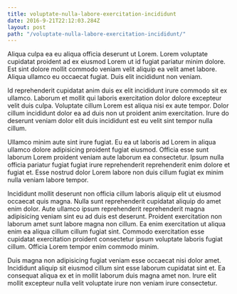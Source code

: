 ```yaml
---
title: voluptate-nulla-labore-exercitation-incididunt
date: 2016-9-21T22:12:03.284Z
layout: post
path: "/voluptate-nulla-labore-exercitation-incididunt/"
---
```


Aliqua culpa ea eu aliqua officia deserunt ut Lorem. Lorem voluptate cupidatat proident ad ex eiusmod Lorem ut id fugiat pariatur minim dolore. Est sint dolore mollit commodo veniam velit aliquip ea velit amet labore. Aliqua ullamco eu occaecat fugiat. Duis elit incididunt non veniam.

Id reprehenderit cupidatat anim duis ex elit incididunt irure commodo sit ex ullamco. Laborum et mollit qui laboris exercitation dolor dolore excepteur velit duis culpa. Voluptate cillum Lorem est aliqua nisi ex aute tempor. Dolor cillum incididunt dolor ea ad duis non ut proident anim exercitation. Irure do deserunt veniam dolor elit duis incididunt est eu velit sint tempor nulla cillum.

Ullamco minim aute sint irure fugiat. Eu ea ut laboris ad Lorem in aliqua ullamco dolore adipisicing proident fugiat eiusmod. Officia esse sunt laborum Lorem proident veniam aute laborum ea consectetur. Ipsum nulla officia pariatur fugiat fugiat irure reprehenderit reprehenderit enim dolore et fugiat et. Esse nostrud dolor Lorem labore non duis cillum fugiat ex minim nulla veniam labore tempor.

Incididunt mollit deserunt non officia cillum laboris aliquip elit ut eiusmod occaecat quis magna. Nulla sunt reprehenderit cupidatat aliquip do amet enim dolor. Aute ullamco ipsum reprehenderit reprehenderit magna adipisicing veniam sint eu ad duis est deserunt. Proident exercitation non laborum amet sunt labore magna non cillum. Ea enim exercitation ut aliqua enim ea aliqua cillum cillum fugiat sint. Commodo exercitation esse cupidatat exercitation proident consectetur ipsum voluptate laboris fugiat cillum. Officia Lorem tempor enim commodo minim.

Duis magna non adipisicing fugiat veniam esse occaecat nisi dolor amet. Incididunt aliquip sit eiusmod cillum sint esse laborum cupidatat sint et. Ea consequat aliqua ex et in mollit laborum duis magna amet non. Irure elit mollit excepteur nulla velit voluptate irure non veniam irure consectetur.